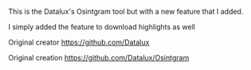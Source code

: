 This is the Datalux's Osintgram tool but with a new feature that I added. 


I simply added the feature to download highlights as well

Original creator https://github.com/Datalux

Original creation https://github.com/Datalux/Osintgram